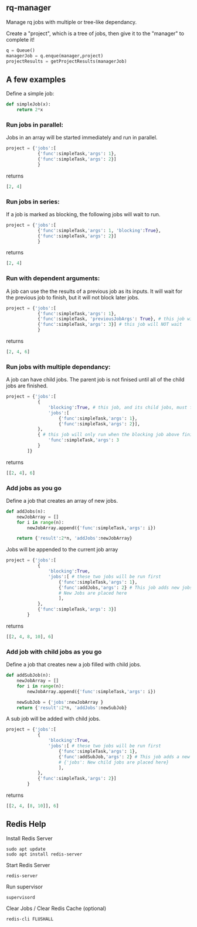 
## rq-manager
Manage rq jobs with multiple or tree-like dependancy.

Create a "project", which is a tree of jobs, then give it to the "manager" to complete it!

```python
q = Queue() 
managerJob = q.enque(manager,project)
projectResults = getProjectResults(managerJob)
```

## A few examples
Define a simple job:
```python
def simpleJob(x):
    return 2*x
```

### Run jobs in parallel:
Jobs in an array will be started immediately and run in parallel.
```Python
project = {'jobs':[
            {'func':simpleTask,'args': 1},
            {'func':simpleTask,'args': 2}]
            }
```
returns
```python
[2, 4]

```

### Run jobs in series:
If a job is marked as blocking, the following jobs will wait to run.
```Python
project = {'jobs':[
            {'func':simpleTask,'args': 1, 'blocking':True},
            {'func':simpleTask,'args': 2}]
            }
```
returns
```python
[2, 4]

```

### Run with dependent arguments:
A job can use the the results of a previous job as its inputs. It will wait for the previous job to finish, but it will not block later jobs.
```Python
project = {'jobs':[
            {'func':simpleTask,'args': 1},
            {'func':simpleTask, 'previousJobArgs': True}, # this job will wait
            {'func':simpleTask,'args': 3}] # this job will NOT wait
            }
```
returns
```python
[2, 4, 6]

```

### Run jobs with multiple dependancy:
A job can have child jobs. The parent job is not finised until all of the child jobs are finished. 
```Python
project = {'jobs':[
            {
                'blocking':True, # this job, and its child jobs, must finished before moving on.
                'jobs':[ 
                    {'func':simpleTask,'args': 1},
                    {'func':simpleTask,'args': 2}],
            },
            { # this job will only run when the blocking job above finishes.
                'func':simpleTask,'args': 3
            }
        ]}
```
returns
```python
[[2, 4], 6]

```

### Add jobs as you go
Define a job that creates an array of new jobs.
```Python
def addJobs(n):
    newJobArray = []
    for i in range(n):
        newJobArray.append({'func':simpleTask,'args': i})

    return {'result':2*n, 'addJobs':newJobArray}
```
Jobs will be appended to the current job array
```Python
project = {'jobs':[
            {
                'blocking':True, 
                'jobs':[ # these two jobs will be run first
                    {'func':simpleTask,'args': 1},
                    {'func':addJobs,'args': 2} # This job adds new jobs
                    # New Jobs are placed here
                    ], 
            },
            {'func':simpleTask,'args': 3}]
        }
```
returns
```python
[[2, 4, 8, 10], 6]

```

### Add job with child jobs as you go
Define a job that creates new a job filled with child jobs.
```Python
def addSubJob(n):
    newJobArray = []
    for i in range(n):
        newJobArray.append({'func':simpleTask,'args': i})

    newSubJob = {'jobs':newJobArray }
    return {'result':2*n, 'addJobs':newSubJob}
```
A sub job will be added with child jobs.
```Python
project = {'jobs':[
            {
                'blocking':True, 
                'jobs':[ # these two jobs will be run first
                    {'func':simpleTask,'args': 1},
                    {'func':addSubJob,'args': 2} # This job adds a new job with child jobs
                    # {'jobs': New child jobs are placed here}
                    ], 
            },
            {'func':simpleTask,'args': 2}]
        }
```
returns
```python
[[2, 4, [8, 10]], 6]

```

## Redis Help
Install Redis Server
```
sudo apt update
sudo apt install redis-server
```

Start Redis Server
```
redis-server
```

Run supervisor
```
supervisord
```

Clear Jobs / Clear Redis Cache (optional)
```
redis-cli FLUSHALL
```
